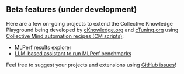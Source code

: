 ## Beta features (under development)

Here are a few on-going projects to extend the Collective Knowledge Playground 
being developed by [cKnowledge.org](https://cKnowledge.org) and [cTuning.org](https://cTuning.org)
using [Collective Mind automation recipes (CM scripts)]({{URL_PREFIX}}?action=scripts):

* [MLPerf results explorer](https://access.cknowledge.org/mlperf-explorer) 
* [LLM-based assistant to run MLPerf benchmarks](https://access.cknowledge.org/assistant) 

Feel free to suggest your projects and extensions using [GitHub issues](https://github.com/mlcommons/ck/issues)!
